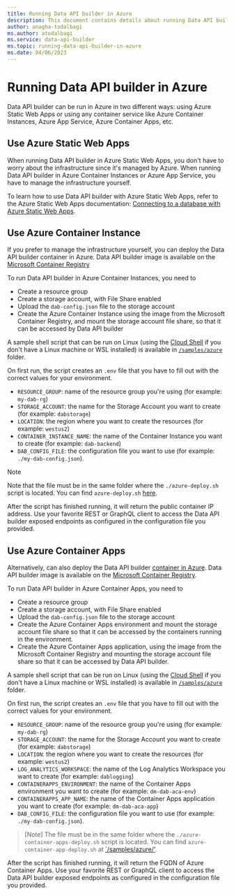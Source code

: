 ```yaml
---
title: Running Data API builder in Azure
description: This document contains details about running Data API builder in Azure.
author: anagha-todalbagi
ms.author: atodalbagi
ms.service: data-api-builder
ms.topic: running-data-api-builder-in-azure
ms.date: 04/06/2023
---
```


# Running Data API builder in Azure

Data API builder can be run in Azure in two different ways: using Azure Static Web Apps or using any container service like Azure Container Instances, Azure App Service, Azure Container Apps, etc.

## Use Azure Static Web Apps

When running Data API builder in Azure Static Web Apps, you don't have to worry about the infrastructure since it's managed by Azure. When running Data API builder in Azure Container Instances or Azure App Service, you have to manage the infrastructure yourself.

To learn how to use Data API builder with Azure Static Web Apps, refer to the Azure Static Web Apps documentation: [Connecting to a database with Azure Static Web Apps](/azure/static-web-apps/database-overview).

## Use Azure Container Instance

If you prefer to manage the infrastructure yourself, you can deploy the Data API builder container in Azure. Data API builder image is available on the [Microsoft Container Registry](https://mcr.microsoft.com/product/azure-databases/data-api-builder/about)

To run Data API builder in Azure Container Instances, you need to

- Create a resource group
- Create a storage account, with File Share enabled
- Upload the `dab-config.json` file to the storage account
- Create the Azure Container Instance using the image from the Microsoft Container Registry, and mount the storage account file share, so that it can be accessed by Data API builder

A sample shell script that can be run on Linux (using the [Cloud Shell](/azure/cloud-shell/overview) if you don't have a Linux machine or WSL installed) is available in [`/samples/azure`](https://github.com/Azure/data-api-builder/tree/main/samples/azure) folder.

On first run, the script creates an `.env` file that you have to fill out with the correct values for your environment.

- `RESOURCE_GROUP`: name of the resource group you're using (for example: `my-dab-rg`)
- `STORAGE_ACCOUNT`: the name for the Storage Account you want to create (for example: `dabstorage`)
- `LOCATION`: the region where you want to create the resources (for example: `westus2`)
- `CONTAINER_INSTANCE_NAME`: the name of the Container Instance you want to create (for example: `dab-backend`)
- `DAB_CONFIG_FILE`: the configuration file you want to use (for example: `./my-dab-config.json`).

> [!NOTE]
> Note that the file must be in the same folder where the `./azure-deploy.sh` script is located. You can find `azure-deploy.sh` [here](https://github.com/Azure/data-api-builder/blob/main/samples/azure/azure-deploy.sh).

After the script has finished running, it will return the public container IP address. Use your favorite REST or GraphQL client to access the Data API builder exposed endpoints as configured in the configuration file you provided.

## Use Azure Container Apps

Alternatively, can also deploy the Data API builder [container in Azure](/azure/container-apps/?ocid=AID3042118). Data API builder image is available on the [Microsoft Container Registry](https://mcr.microsoft.com/product/azure-databases/data-api-builder/about).

To run Data API builder in Azure Container Apps, you need to

- Create a resource group
- Create a storage account, with File Share enabled
- Upload the `dab-config.json` file to the storage account
- Create the Azure Container Apps environment and mount the storage account file share so that it can be accessed by the containers running in the environment.
- Create the Azure Container Apps application, using the image from the Microsoft Container Registry and mounting the storage account file share so that it can be accessed by Data API builder.

A sample shell script that can be run on Linux (using the [Cloud Shell](/azure/cloud-shell/overview) if you don't have a Linux machine or WSL installed) is available in [`/samples/azure`](https://github.com/Azure/data-api-builder/tree/main/samples/azure) folder.

On first run, the script creates an `.env` file that you have to fill out with the correct values for your environment.

- `RESOURCE_GROUP`: name of the resource group you're using (for example: `my-dab-rg`)
- `STORAGE_ACCOUNT`: the name for the Storage Account you want to create (for example: `dabstorage`)
- `LOCATION`: the region where you want to create the resources (for example: `westus2`)
- `LOG_ANALYTICS_WORKSPACE`: the name of the Log Analytics Workspace you want to create (for example: `dablogging`)
- `CONTAINERAPPS_ENVIRONMENT`: the name of the Container Apps environment you want to create (for example: `dm-dab-aca-env`)
- `CONTAINERAPPS_APP_NAME`: the name of the Container Apps application you want to create (for example: `dm-dab-aca-app`)
- `DAB_CONFIG_FILE`: the configuration file you want to use (for example: `./my-dab-config.json`).

> [Note]
> The file must be in the same folder where the `./azure-container-apps-deploy.sh` script is located. You can find `azure-container-app-deploy.sh` at [`/samples/azure/'](https://github.com/Azure/data-api-builder/blob/main/samples/azure/).

After the script has finished running, it will return the FQDN of Azure Container Apps. Use your favorite REST or GraphQL client to access the Data API builder exposed endpoints as configured in the configuration file you provided.
